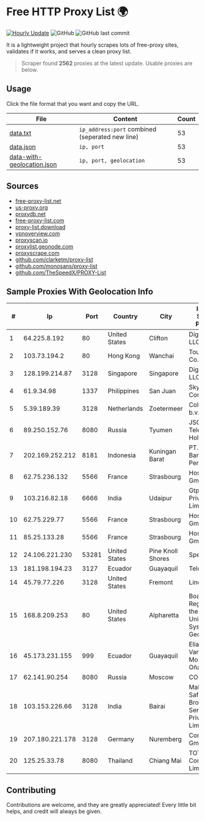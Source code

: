 
# Free HTTP Proxy List 🌍

[![Hourly Update](https://github.com/mertguvencli/http-proxy-list/actions/workflows/main.yml/badge.svg?branch=main)](https://github.com/mertguvencli/http-proxy-list/actions/workflows/main.yml)
![GitHub](https://img.shields.io/github/license/mertguvencli/http-proxy-list)
![GitHub last commit](https://img.shields.io/github/last-commit/mertguvencli/http-proxy-list)

It is a lightweight project that hourly scrapes lots of free-proxy sites, validates if it works, and serves a clean proxy list.


> Scraper found **2562** proxies at the latest update. Usable proxies are below.

## Usage

Click the file format that you want and copy the URL.


|File|Content|Count|
|----|-------|-----|
|[data.txt](https://raw.githubusercontent.com/mertguvencli/http-proxy-list/main/proxy-list/data.txt)|`ip_address:port` combined (seperated new line)|53|
|[data.json](https://raw.githubusercontent.com/mertguvencli/http-proxy-list/main/proxy-list/data.json)|`ip, port`|53|
|[data-with-geolocation.json](https://raw.githubusercontent.com/mertguvencli/http-proxy-list/main/proxy-list/data-with-geolocation.json)|`ip, port, geolocation`|53|

## Sources

* [free-proxy-list.net](https://free-proxy-list.net)
* [us-proxy.org](https://www.us-proxy.org)
* [proxydb.net](http://proxydb.net)
* [free-proxy-list.com](https://free-proxy-list.com/?page=&port=&type%5B%5D=http&type%5B%5D=https&up_time=0&search=Search)
* [proxy-list.download](https://www.proxy-list.download/HTTP)
* [vpnoverview.com](https://vpnoverview.com/privacy/anonymous-browsing/free-proxy-servers)
* [proxyscan.io](https://www.proxyscan.io)
* [proxylist.geonode.com](https://proxylist.geonode.com/api/proxy-list?limit=300&page=1&sort_by=lastChecked&sort_type=desc&protocols=http,https)
* [proxyscrape.com](https://api.proxyscrape.com/v2/?request=displayproxies&protocol=http&timeout=10000&country=all&ssl=all&anonymity=all)
* [github.com/clarketm/proxy-list](https://raw.githubusercontent.com/clarketm/proxy-list/master/proxy-list-raw.txt)
* [github.com/monosans/proxy-list](https://raw.githubusercontent.com/monosans/proxy-list/main/proxies/http.txt)
* [github.com/TheSpeedX/PROXY-List](https://raw.githubusercontent.com/TheSpeedX/PROXY-List/master/http.txt)


## Sample Proxies With Geolocation Info

|#|Ip|Port|Country|City|Internet Service Provider|
|-|--|----|-------|----|-------------------------|
|1|64.225.8.192|80|United States|Clifton|DigitalOcean, LLC|
|2|103.73.194.2|80|Hong Kong|Wanchai|TouchPal HK Co., Limited|
|3|128.199.214.87|3128|Singapore|Singapore|DigitalOcean, LLC|
|4|61.9.34.98|1337|Philippines|San Juan|Sky Cable Corporation|
|5|5.39.189.39|3128|Netherlands|Zoetermeer|ColoCenter b.v.|
|6|89.250.152.76|8080|Russia|Tyumen|JSC "ER-Telecom Holding"|
|7|202.169.252.212|8181|Indonesia|Kuningan Barat|PT. Rabik Bangun Pertiwi|
|8|62.75.236.132|5566|France|Strasbourg|Host Europe GmbH|
|9|103.216.82.18|6666|India|Udaipur|Gtpl Dcpl Private Limited|
|10|62.75.229.77|5566|France|Strasbourg|Host Europe GmbH|
|11|85.25.133.28|5566|France|Strasbourg|Host Europe GmbH|
|12|24.106.221.230|53281|United States|Pine Knoll Shores|Spectrum|
|13|181.198.194.23|3127|Ecuador|Guayaquil|Telconet S.A|
|14|45.79.77.226|3128|United States|Fremont|Linode, LLC|
|15|168.8.209.253|80|United States|Alpharetta|Board of Regents of the University System of Georgia|
|16|45.173.231.155|999|Ecuador|Guayaquil|Eliana Vanessa Morocho Oña|
|17|62.141.90.254|8080|Russia|Moscow|COMBELNET|
|18|103.153.226.66|3128|India|Bairai|Maba Safenet Broadband Services Private Limited|
|19|207.180.221.178|3128|Germany|Nuremberg|Contabo GmbH|
|20|125.25.33.78|8080|Thailand|Chiang Mai|TOT Public Company Limited|



## Contributing

Contributions are welcome, and they are greatly appreciated! Every
little bit helps, and credit will always be given.

